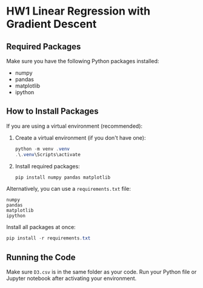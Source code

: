 # HW1 Linear Regression with Gradient Descent

## Required Packages

Make sure you have the following Python packages installed:
- numpy
- pandas
- matplotlib
- ipython

## How to Install Packages

If you are using a virtual environment (recommended):

1. Create a virtual environment (if you don't have one):
   ```powershell
   python -m venv .venv
   .\.venv\Scripts\activate
   ```
2. Install required packages:
   ```powershell
   pip install numpy pandas matplotlib
   ```

Alternatively, you can use a `requirements.txt` file:

```
numpy
pandas
matplotlib
ipython
```

Install all packages at once:
```powershell
pip install -r requirements.txt
```

## Running the Code

Make sure `D3.csv` is in the same folder as your code. Run your Python file or Jupyter notebook after activating your environment.


